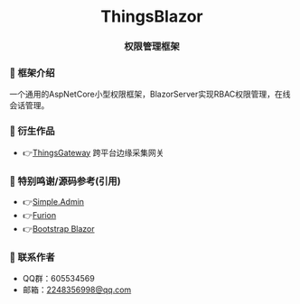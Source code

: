 
<div align="center"><h1 align="center">ThingsBlazor</a></h1></div>
<div align="center"><h3 align="center">权限管理框架</h3></div>


### 🎁 框架介绍
 一个通用的AspNetCore小型权限框架，BlazorServer实现RBAC权限管理，在线会话管理。


 ### 📙 衍生作品
  - 👉[ThingsGateway](https://gitee.com/diego2098/ThingsGateway)
    跨平台边缘采集网关

### 💐 特别鸣谢/源码参考(引用)
 - 👉[Simple.Admin](https://gitee.com/zxzyjs/SimpleAdmin)
 - 👉[Furion](https://gitee.com/dotnetchina/Furion)
 - 👉[Bootstrap Blazor](https://www.blazor.zone/)

### 🍎 联系作者
 * QQ群：605534569
 * 邮箱：2248356998@qq.com